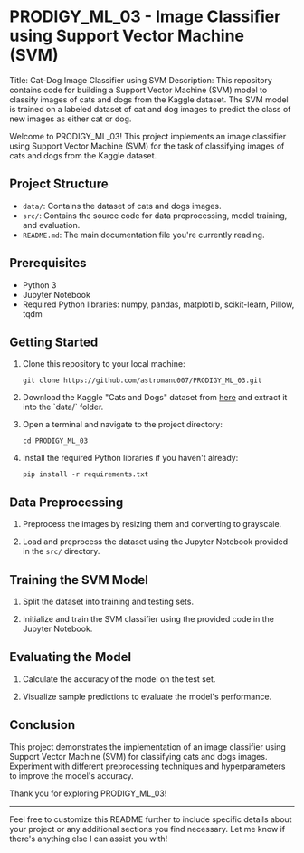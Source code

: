 # PRODIGY_ML_03 - Image Classifier using Support Vector Machine (SVM)

Title: Cat-Dog Image Classifier using SVM Description: This repository contains code for building a Support Vector Machine (SVM) model to classify images of cats and dogs from the Kaggle dataset. The SVM model is trained on a labeled dataset of cat and dog images to predict the class of new images as either cat or dog.

Welcome to PRODIGY_ML_03! This project implements an image classifier using Support Vector Machine (SVM) for the task of classifying images of cats and dogs from the Kaggle dataset.

## Project Structure

- `data/`: Contains the dataset of cats and dogs images.
- `src/`: Contains the source code for data preprocessing, model training, and evaluation.
- `README.md`: The main documentation file you're currently reading.

## Prerequisites

- Python 3
- Jupyter Notebook
- Required Python libraries: numpy, pandas, matplotlib, scikit-learn, Pillow, tqdm

## Getting Started

1. Clone this repository to your local machine:
   ```
   git clone https://github.com/astromanu007/PRODIGY_ML_03.git
   ```

2. Download the Kaggle "Cats and Dogs" dataset from [here]([https://www.kaggle.com/c/dogs-vs-cats/data](https://www.kaggle.com/datasets/tongpython/cat-and-dog)) and extract it into the `data/` folder.

3. Open a terminal and navigate to the project directory:
   ```
   cd PRODIGY_ML_03
   ```

4. Install the required Python libraries if you haven't already:
   ```
   pip install -r requirements.txt
   ```

## Data Preprocessing

1. Preprocess the images by resizing them and converting to grayscale.

2. Load and preprocess the dataset using the Jupyter Notebook provided in the `src/` directory.

## Training the SVM Model

1. Split the dataset into training and testing sets.

2. Initialize and train the SVM classifier using the provided code in the Jupyter Notebook.

## Evaluating the Model

1. Calculate the accuracy of the model on the test set.

2. Visualize sample predictions to evaluate the model's performance.

## Conclusion

This project demonstrates the implementation of an image classifier using Support Vector Machine (SVM) for classifying cats and dogs images. Experiment with different preprocessing techniques and hyperparameters to improve the model's accuracy.

Thank you for exploring PRODIGY_ML_03!

---

Feel free to customize this README further to include specific details about your project or any additional sections you find necessary. Let me know if there's anything else I can assist you with!
